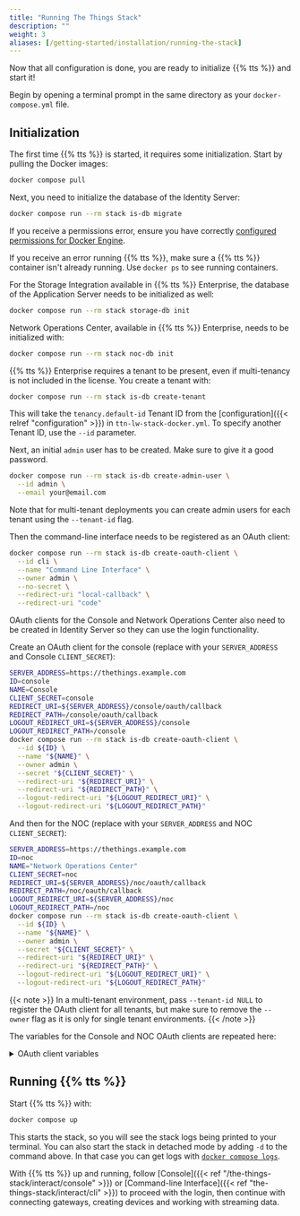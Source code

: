 ```yaml
---
title: "Running The Things Stack"
description: ""
weight: 3
aliases: [/getting-started/installation/running-the-stack]
---
```


Now that all configuration is done, you are ready to initialize {{% tts %}} and start it!

Begin by opening a terminal prompt in the same directory as your `docker-compose.yml` file.

## Initialization

The first time {{% tts %}} is started, it requires some initialization. Start by pulling the Docker images:

```bash
docker compose pull
```

Next, you need to initialize the database of the Identity Server:

```bash
docker compose run --rm stack is-db migrate
```

If you receive a permissions error, ensure you have correctly [configured permissions for Docker Engine](https://docs.docker.com/engine/install/linux-postinstall/).

If you receive an error running {{% tts %}}, make sure a {{% tts %}} container isn't already running. Use `docker ps` to see running containers.

For the Storage Integration available in {{% tts %}} Enterprise, the database of the Application Server needs to be initialized as well:

```bash
docker compose run --rm stack storage-db init
```

Network Operations Center, available in {{% tts %}} Enterprise, needs to be initialized with:

```bash
docker compose run --rm stack noc-db init
```

{{% tts %}} Enterprise requires a tenant to be present, even if multi-tenancy is not included in the license. You create a tenant with:

```bash
docker compose run --rm stack is-db create-tenant
```

This will take the `tenancy.default-id` Tenant ID from the [configuration]({{< relref "configuration" >}}) in `ttn-lw-stack-docker.yml`. To specify another Tenant ID, use the `--id` parameter.

Next, an initial `admin` user has to be created. Make sure to give it a good password.

```bash
docker compose run --rm stack is-db create-admin-user \
  --id admin \
  --email your@email.com
```

Note that for multi-tenant deployments you can create admin users for each tenant using the `--tenant-id` flag.

Then the command-line interface needs to be registered as an OAuth client:

```bash
docker compose run --rm stack is-db create-oauth-client \
  --id cli \
  --name "Command Line Interface" \
  --owner admin \
  --no-secret \
  --redirect-uri "local-callback" \
  --redirect-uri "code"
```

OAuth clients for the Console and Network Operations Center also need to be created in Identity Server so they can use the login functionality.

Create an OAuth client for the console (replace with your `SERVER_ADDRESS` and Console `CLIENT_SECRET`):

```bash
SERVER_ADDRESS=https://thethings.example.com
ID=console
NAME=Console
CLIENT_SECRET=console
REDIRECT_URI=${SERVER_ADDRESS}/console/oauth/callback
REDIRECT_PATH=/console/oauth/callback
LOGOUT_REDIRECT_URI=${SERVER_ADDRESS}/console
LOGOUT_REDIRECT_PATH=/console
docker compose run --rm stack is-db create-oauth-client \
  --id ${ID} \
  --name "${NAME}" \
  --owner admin \
  --secret "${CLIENT_SECRET}" \
  --redirect-uri "${REDIRECT_URI}" \
  --redirect-uri "${REDIRECT_PATH}" \
  --logout-redirect-uri "${LOGOUT_REDIRECT_URI}" \
  --logout-redirect-uri "${LOGOUT_REDIRECT_PATH}"
```

And then for the NOC (replace with your `SERVER_ADDRESS` and NOC `CLIENT_SECRET`):

```bash
SERVER_ADDRESS=https://thethings.example.com
ID=noc
NAME="Network Operations Center"
CLIENT_SECRET=noc
REDIRECT_URI=${SERVER_ADDRESS}/noc/oauth/callback
REDIRECT_PATH=/noc/oauth/callback
LOGOUT_REDIRECT_URI=${SERVER_ADDRESS}/noc
LOGOUT_REDIRECT_PATH=/noc
docker compose run --rm stack is-db create-oauth-client \
  --id ${ID} \
  --name "${NAME}" \
  --owner admin \
  --secret "${CLIENT_SECRET}" \
  --redirect-uri "${REDIRECT_URI}" \
  --redirect-uri "${REDIRECT_PATH}" \
  --logout-redirect-uri "${LOGOUT_REDIRECT_URI}" \
  --logout-redirect-uri "${LOGOUT_REDIRECT_PATH}"
```

{{< note >}} In a multi-tenant environment, pass `--tenant-id NULL` to register the OAuth client for all tenants, but make sure to remove the `--owner` flag as it is only for single tenant environments. {{< /note >}}

The variables for the Console and NOC OAuth clients are repeated here:

<details><summary>OAuth client variables</summary>

Set the variables as follows:

Key | Console | Network Operations Center
--- | --- | ---
`ID` | `console` | `noc`
`NAME` | `Console` | `Network Operations Center`
`CLIENT_SECRET` | Config: `console.oauth.client-secret` | Config: `noc.oauth.client-secret`
`REDIRECT_URI` | `${SERVER_ADDRESS}/console/oauth/callback` | `${SERVER_ADDRESS}/noc/oauth/callback`
`REDIRECT_PATH` | `/console/oauth/callback` | `/noc/oauth/callback`
`LOGOUT_REDIRECT_URI` | `${SERVER_ADDRESS}/console` | `${SERVER_ADDRESS}/noc`
`LOGOUT_REDIRECT_PATH` | `/console` | `/noc`

</details>

## Running {{% tts %}}

Start {{% tts %}} with:

```bash
docker compose up
```

This starts the stack, so you will see the stack logs being printed to your terminal. You can also start the stack in detached mode by adding `-d` to the command above. In that case you can get logs with [`docker compose logs`](https://docs.docker.com/compose/reference/logs/).

With {{% tts %}} up and running, follow [Console]({{< ref "/the-things-stack/interact/console" >}}) or [Command-line Interface]({{< ref "the-things-stack/interact/cli" >}}) to proceed with the login, then continue with connecting gateways, creating devices and working with streaming data.
